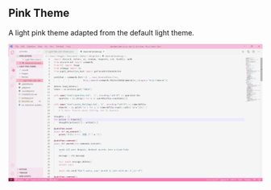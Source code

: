 ## Pink Theme
A light pink theme adapted from the default light theme.
 
![Screenshot](images/Screenshot.jpg)
